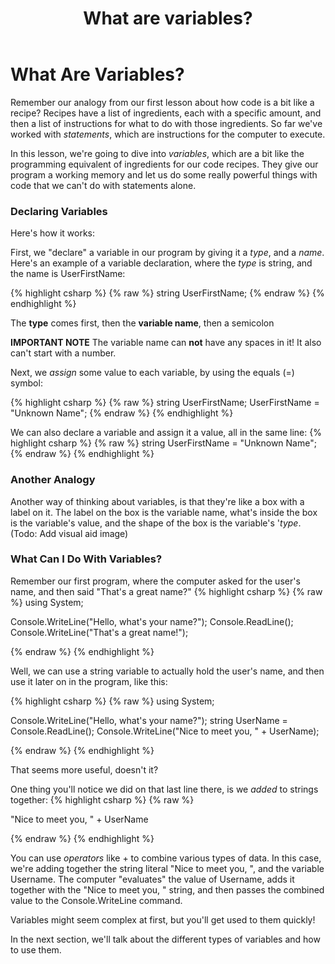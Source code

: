 ﻿---
layout: course_page
title: What are variables?
---

# What Are Variables?

Remember our analogy from our first lesson about how code is a bit like a recipe? Recipes have a list of ingredients, each with a specific amount, and then a list of instructions for what to do with those ingredients.
So far we've worked with _statements_, which are instructions for the computer to execute.

In this lesson, we're going to dive into _variables_, which are a bit like the programming equivalent of ingredients for our code recipes. They give our program a working memory and let us do some really powerful things with code that we can't do with statements alone.

### Declaring Variables
Here's how it works:

First, we "declare" a variable in our program by giving it a _type_, and a _name_. Here's an example of a variable declaration, where the _type_ is string, and the name is UserFirstName:

{% highlight csharp %}
{% raw %}
string UserFirstName;
{% endraw %}
{% endhighlight %}

The **type** comes first, then the **variable name**, then a semicolon

**IMPORTANT NOTE**
The variable name can **not** have any spaces in it! It also can't start with a number.

Next, we _assign_ some value to each variable, by using the equals (=) symbol:

{% highlight csharp  %}
{% raw %}
string UserFirstName;
UserFirstName = "Unknown Name";
{% endraw %}
{% endhighlight %}

We can also declare a variable and assign it a value, all in the same line:
{% highlight csharp  %}
{% raw %}
string UserFirstName = "Unknown Name";
{% endraw %}
{% endhighlight %}

### Another Analogy
Another way of thinking about variables, is that they're like a box with a label on it. The label on the box is the variable name, what's inside the box is the variable's value, and the shape of the box is the variable's '_type_.
(Todo: Add visual aid image)

### What Can I Do With Variables?

Remember our first program, where the computer asked for the user's name, and then said "That's a great name?"
{% highlight csharp  %}
{% raw %}
using System;

Console.WriteLine("Hello, what's your name?");
Console.ReadLine();
Console.WriteLine("That's a great name!");

{% endraw %}
{% endhighlight %}

Well, we can use a string variable to actually hold the user's name, and then use it later on in the program, like this:

{% highlight csharp  %}
{% raw %}
using System;

Console.WriteLine("Hello, what's your name?");
string UserName = Console.ReadLine();
Console.WriteLine("Nice to meet you, " + UserName);

{% endraw %}
{% endhighlight %}

That seems more useful, doesn't it?

One thing you'll notice we did on that last line there, is we _added_ to strings together:
{% highlight csharp  %}
{% raw %}

"Nice to meet you, " + UserName

{% endraw %}
{% endhighlight %}

You can use _operators_ like + to combine various types of data. In this case, we're adding together the string literal "Nice to meet you, ", and the variable Username.
The computer "evaluates" the value of Username, adds it together with the "Nice to meet you, " string, and then passes the combined value to the Console.WriteLine command.


Variables might seem complex at first, but you'll get used to them quickly! 

In the next section, we'll talk about the different types of variables and how to use them.

